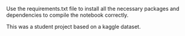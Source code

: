 Use the requirements.txt file to install all the necessary packages and dependencies to compile the notebook correctly.

This was a student project based on a kaggle dataset.